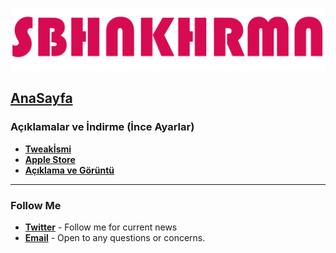 ![download](https://github.com/sbhnkhrmn/sbhnkhrmn.github.io/raw/master/ikonlar/ReadMe2_Sbhnkhrmn.png)

## [**AnaSayfa**](https://sbhnkhrmn.github.io/) 
### Açıklamalar ve İndirme (İnce Ayarlar)
* [**Tweakİsmi**](https://github.com/sbhnkhrmn/sbhnkhrmn.github.io/raw/master/)
* [**Apple Store**]()
* [**Açıklama ve Görüntü**]()
________________________



























































































### Follow Me
* [**Twitter**](https://twitter.com/sbhnkhrmn) - Follow me for current news
* [**Email**](mailto:khrmn.sbhn@gmail.com) - Open to any questions or concerns.